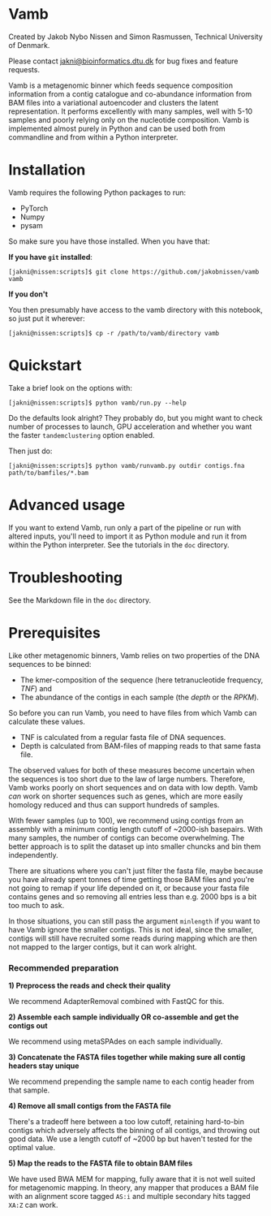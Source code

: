 # Vamb

Created by Jakob Nybo Nissen and Simon Rasmussen, Technical University of Denmark.

Please contact jakni@bioinformatics.dtu.dk for bug fixes and feature requests.

Vamb is a metagenomic binner which feeds sequence composition information from a contig catalogue and co-abundance information from BAM files into a variational autoencoder and clusters the latent 
representation. It performs excellently with many samples, well with 5-10 samples and poorly relying only on the nucleotide composition. Vamb is implemented almost purely in Python and can be used both 
from commandline and from within a Python interpreter.

# Installation

Vamb requires the following Python packages to run:

* PyTorch
* Numpy
* pysam

So make sure you have those installed. When you have that:

__If you have `git` installed__:

    [jakni@nissen:scripts]$ git clone https://github.com/jakobnissen/vamb vamb
    
__If you don't__

You then presumably have access to the vamb directory with this notebook, so just put it wherever:

    [jakni@nissen:scripts]$ cp -r /path/to/vamb/directory vamb

# Quickstart

Take a brief look on the options with:

    [jakni@nissen:scripts]$ python vamb/run.py --help

Do the defaults look alright? They probably do, but you might want to check number of processes to launch, GPU acceleration and whether you want the faster `tandemclustering` option enabled.

Then just do:

    [jakni@nissen:scripts]$ python vamb/runvamb.py outdir contigs.fna path/to/bamfiles/*.bam


# Advanced usage

If you want to extend Vamb, run only a part of the pipeline or run with altered inputs, you'll need to import it as Python module and run it from within the Python interpreter. See the tutorials in the `doc` directory.

# Troubleshooting

See the Markdown file in the `doc` directory.

# Prerequisites

Like other metagenomic binners, Vamb relies on two properties of the DNA sequences to be binned:

* The kmer-composition of the sequence (here tetranucleotide frequency, *TNF*) and
* The abundance of the contigs in each sample (the *depth* or the *RPKM*).

So before you can run Vamb, you need to have files from which Vamb can calculate these values.

* TNF is calculated from a regular fasta file of DNA sequences.
* Depth is calculated from BAM-files of mapping reads to that same fasta file.

The observed values for both of these measures become uncertain when the sequences is too short due to the law of large numbers. Therefore, Vamb works poorly on short sequences and on data with low depth. Vamb *can* work on shorter sequences such as genes, which are more easily homology reduced and thus can support hundreds of samples. 

With fewer samples (up to 100), we recommend using contigs from an assembly with a minimum contig length cutoff of ~2000-ish basepairs. With many samples, the number of contigs can become overwhelming. 
The better approach is to split the dataset up into smaller chuncks and bin them independently.

There are situations where you can't just filter the fasta file, maybe because you have already spent tonnes of time getting those BAM files and you're not going to remap if your life depended on it, or because your fasta file contains genes and so removing all entries less than e.g. 2000 bps is a bit too much to ask.

In those situations, you can still pass the argument `minlength` if you want to have Vamb ignore the smaller contigs. This is not ideal, since the smaller, contigs will still have recruited some reads during mapping which are then not mapped to the larger contigs, but it can work alright.

### Recommended preparation

__1) Preprocess the reads and check their quality__

We recommend AdapterRemoval combined with FastQC for this.

__2) Assemble each sample individually OR co-assemble and get the contigs out__

We recommend using metaSPAdes on each sample individually.

__3) Concatenate the FASTA files together while making sure all contig headers stay unique__

We recommend prepending the sample name to each contig header from that sample.

__4) Remove all small contigs from the FASTA file__

There's a tradeoff here between a too low cutoff, retaining hard-to-bin contigs which adversely affects the binning of all contigs, and throwing out good data. We use a length cutoff of ~2000 bp but 
haven't tested for the optimal value.

__5) Map the reads to the FASTA file to obtain BAM files__

We have used BWA MEM for mapping, fully aware that it is not well suited for metagenomic mapping. In theory, any mapper that produces a BAM file with an alignment score tagged `AS:i` and multiple 
secondary hits tagged `XA:Z` can work.